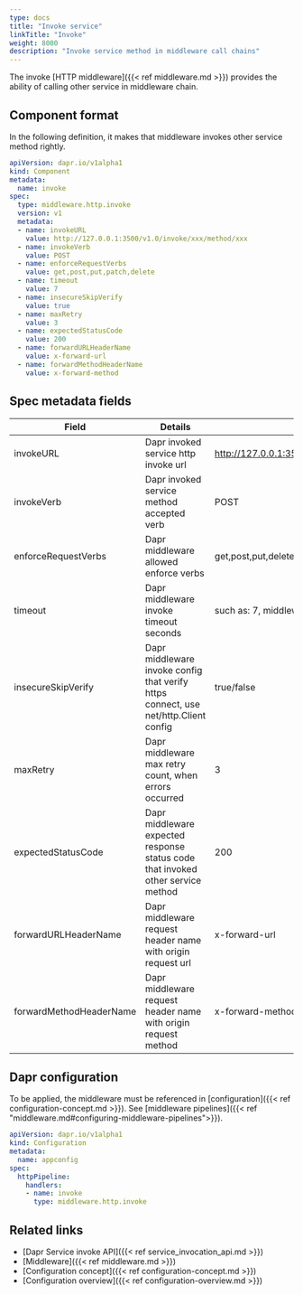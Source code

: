 ```yaml
---
type: docs
title: "Invoke service"
linkTitle: "Invoke"
weight: 8000
description: "Invoke service method in middleware call chains"
---
```


The invoke [HTTP middleware]({{< ref middleware.md >}}) provides the ability of calling other service in middleware chain.


## Component format

In the following definition, it makes that middleware invokes other service method rightly. 

```yaml
apiVersion: dapr.io/v1alpha1
kind: Component
metadata:
  name: invoke
spec:
  type: middleware.http.invoke
  version: v1
  metadata:
  - name: invokeURL
    value: http://127.0.0.1:3500/v1.0/invoke/xxx/method/xxx
  - name: invokeVerb
    value: POST
  - name: enforceRequestVerbs
    value: get,post,put,patch,delete
  - name: timeout
    value: 7
  - name: insecureSkipVerify
    value: true 
  - name: maxRetry
    value: 3
  - name: expectedStatusCode
    value: 200
  - name: forwardURLHeaderName
    value: x-forward-url
  - name: forwardMethodHeaderName
    value: x-forward-method

```


## Spec metadata fields

| Field                   | Details                                                                             | Example                                             |
| ----------------------- | ----------------------------------------------------------------------------------- | --------------------------------------------------- |
| invokeURL               | Dapr invoked service http invoke url                                                | http://127.0.0.1:3500/v1.0/invoke/goapp/method/test |
| invokeVerb              | Dapr invoked service method accepted verb                                           | POST                                                |
| enforceRequestVerbs     | Dapr middleware allowed enforce verbs                                               | get,post,put,delete                                 |
| timeout                 | Dapr middleware invoke timeout seconds                                              | such as: 7, middleware will timeout after 7 seconds |
| insecureSkipVerify      | Dapr middleware invoke config that verify https connect, use net/http.Client config | true/false                                          |
| maxRetry                | Dapr middleware max retry count, when errors occurred                               | 3                                                   |
| expectedStatusCode      | Dapr middleware expected response status code that invoked other service method     | 200                                                 |
| forwardURLHeaderName    | Dapr middleware request header name with origin request url                         | x-forward-url                                       |
| forwardMethodHeaderName | Dapr middleware request header name with origin request method                      | x-forward-method                                    |


## Dapr configuration

To be applied, the middleware must be referenced in [configuration]({{< ref configuration-concept.md >}}). See [middleware pipelines]({{< ref "middleware.md#configuring-middleware-pipelines">}}).

```yaml
apiVersion: dapr.io/v1alpha1
kind: Configuration
metadata:
  name: appconfig
spec:
  httpPipeline:
    handlers:
    - name: invoke
      type: middleware.http.invoke
```


## Related links

- [Dapr Service invoke API]({{< ref service_invocation_api.md >}})
- [Middleware]({{< ref middleware.md >}})
- [Configuration concept]({{< ref configuration-concept.md >}})
- [Configuration overview]({{< ref configuration-overview.md >}})
